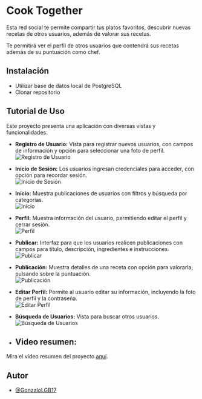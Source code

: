 
# Cook Together
Esta red social te permite compartir tus platos favoritos, descubrir nuevas recetas de 
otros usuarios, además de valorar sus recetas.

Te permitirá ver el perfil de otros usuarios que contendrá sus recetas además de su 
puntuación como chef.

## Instalación 
- Utilizar base de datos local de PostgreSQL
- Clonar repositorio

## Tutorial de Uso
Este proyecto presenta una aplicación con diversas vistas y funcionalidades:

- **Registro de Usuario:** Vista para registrar nuevos usuarios, con campos de información y opción para seleccionar una foto de perfil.<br/>
  ![Registro de Usuario](https://github.com/GonzaloLGB17/capsAndroid/blob/main/register.png)
  
- **Inicio de Sesión:** Los usuarios ingresan credenciales para acceder, con opción para recordar sesión.<br/>
  ![Inicio de Sesión](https://github.com/GonzaloLGB17/capsAndroid/blob/main/login.png)
  
- **Inicio:** Muestra publicaciones de usuarios con filtros y búsqueda por categorías.<br/>
  ![Inicio](https://github.com/GonzaloLGB17/capsAndroid/blob/main/inicio.png)
  
- **Perfil:** Muestra información del usuario, permitiendo editar el perfil y cerrar sesión.<br/>
  ![Perfil](https://github.com/GonzaloLGB17/capsAndroid/blob/main/perfil.png)
  
- **Publicar:** Interfaz para que los usuarios realicen publicaciones con campos para título, descripción, ingredientes e instrucciones.<br/>
  ![Publicar](https://github.com/GonzaloLGB17/capsAndroid/blob/main/publicar.png)
  
- **Publicación:** Muestra detalles de una receta con opción para valorarla, pulsando sobre la puntuación.<br/>
  ![Publicación](https://github.com/GonzaloLGB17/capsAndroid/blob/main/publicacion.png)
  
- **Editar Perfil:** Permite al usuario editar su información, incluyendo la foto de perfil y la contraseña.<br/>
  ![Editar Perfil](https://github.com/GonzaloLGB17/capsAndroid/blob/main/editperfil.png)

- **Búsqueda de Usuarios:** Vista para buscar otros usuarios.<br/>
  ![Búsqueda de Usuarios](https://github.com/GonzaloLGB17/capsAndroid/blob/main/buscar.png)<br/>

- ## Video resumen: <br/>
Mira el vídeo resumen del proyecto [aquí](https://github.com/GonzaloLGB17/capsAndroid/blob/main/tuto%20-%20Trim.mp4).

## Autor
- [@GonzaloLGB17](https://github.com/GonzaloLGB17)


  
